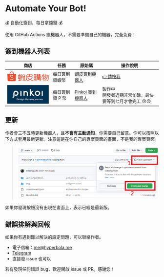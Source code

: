 # Automate Your Bot!

💰 自動化簽到，每日拿錢錢 💰

使用 GitHub Actions 跑機器人，不需要準備自己的機器，完全免費！

## 簽到機器人列表

| 商店 | 任務 | 原始碼 | 操作說明 |
| --- | ---- | ------ | ----- |
| [![shopee](img/shopee.png)](https://shopee.tw/) | 每日簽到領蝦幣 | [蝦皮簽到機器人](https://github.com/wdzeng/shopee-coins-bot) | [👉請按我](docs/shopee-gha-inst.md)
| [![pinkoi](img/pinkoi.png)](https://www.pinkoi.com/) | 每日簽到領 P 幣 | [Pinkoi 簽到機器人](https://github.com/wdzeng/pinkoi-coins-bot) | 製作中<br>開發者近期非常忙碌，最快要等到七月才會完工 😢😢 |

## 更新

作者會三不五時更新機器人，且**不會有主動通知**，你需要自己留意。你可以按照以下方式套用最新更新。注意這是在你自己的專案頁面的畫面，不是我的專案頁面。

> ![update](img/update.png)

如果你發現按鈕沒有出現在畫面上，表示已經是最新版。

## 錯誤排解與回報

如果你有遇到難以解決的設定問題，可以聯絡作者。

- 電子信箱：me@hyperbola.me
- [Telegram](https://t.me/hyperbola_cc)
- 直接發 issue 也可以

若有發現任何錯誤 bug，歡迎開啟 issue 或 PR。感謝您！
